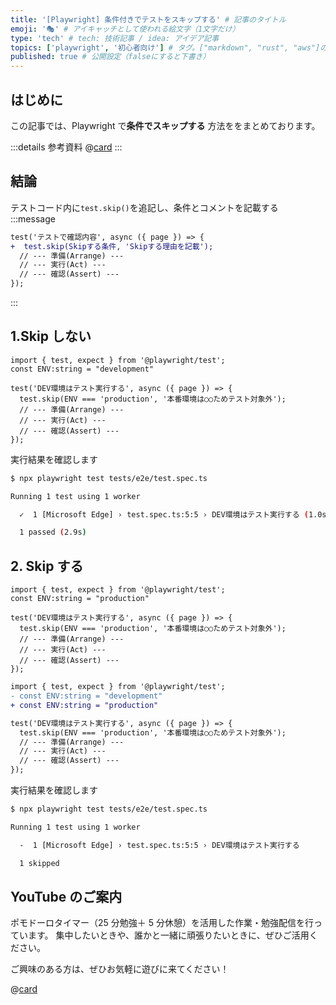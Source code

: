 ```yaml
---
title: '[Playwright] 条件付きでテストをスキップする' # 記事のタイトル
emoji: '🎭' # アイキャッチとして使われる絵文字（1文字だけ）
type: 'tech' # tech: 技術記事 / idea: アイデア記事
topics: ['playwright', '初心者向け'] # タグ。["markdown", "rust", "aws"]のように指定する
published: true # 公開設定（falseにすると下書き）
---
```


## はじめに

この記事では、Playwright で**条件でスキップする** 方法ををまとめております。

:::details 参考資料
@[card](https://playwright.dev/docs/test-annotations#conditionally-skip-a-test)
:::

## 結論

テストコード内に`test.skip()`を追記し、条件とコメントを記載する
:::message

```diff
test('テストで確認内容', async ({ page }) => {
+  test.skip(Skipする条件, 'Skipする理由を記載');
  // --- 準備(Arrange) ---
  // --- 実行(Act) ---
  // --- 確認(Assert) ---
});
```

:::

## 1.Skip しない

```ts: test.spec.ts
import { test, expect } from '@playwright/test';
const ENV:string = "development"

test('DEV環境はテスト実行する', async ({ page }) => {
  test.skip(ENV === 'production', '本番環境は○○ためテスト対象外');
  // --- 準備(Arrange) ---
  // --- 実行(Act) ---
  // --- 確認(Assert) ---
});
```

実行結果を確認します

```bash
$ npx playwright test tests/e2e/test.spec.ts

Running 1 test using 1 worker

  ✓  1 [Microsoft Edge] › test.spec.ts:5:5 › DEV環境はテスト実行する (1.0s)

  1 passed (2.9s)
```

## 2. Skip する

```ts: test.spec.ts
import { test, expect } from '@playwright/test';
const ENV:string = "production"

test('DEV環境はテスト実行する', async ({ page }) => {
  test.skip(ENV === 'production', '本番環境は○○ためテスト対象外');
  // --- 準備(Arrange) ---
  // --- 実行(Act) ---
  // --- 確認(Assert) ---
});
```

```diff ts: Skipしない/するのテストコード差分
import { test, expect } from '@playwright/test';
- const ENV:string = "development"
+ const ENV:string = "production"

test('DEV環境はテスト実行する', async ({ page }) => {
  test.skip(ENV === 'production', '本番環境は○○ためテスト対象外');
  // --- 準備(Arrange) ---
  // --- 実行(Act) ---
  // --- 確認(Assert) ---
});
```

実行結果を確認します

```bash
$ npx playwright test tests/e2e/test.spec.ts

Running 1 test using 1 worker

  -  1 [Microsoft Edge] › test.spec.ts:5:5 › DEV環境はテスト実行する

  1 skipped
```

## YouTube のご案内

ポモドーロタイマー（25 分勉強＋ 5 分休憩）を活用した作業・勉強配信を行っています。
集中したいときや、誰かと一緒に頑張りたいときに、ぜひご活用ください。

ご興味のある方は、ぜひお気軽に遊びに来てください！

@[card](https://www.youtube.com/@aew2sbee)
